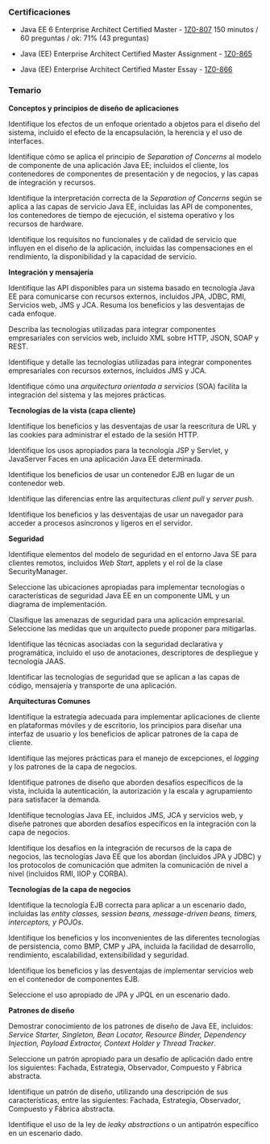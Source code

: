 ### Certificaciones

 * Java EE 6 Enterprise Architect Certified Master - [1Z0-807](https://education.oracle.com/es/java-ee-6-enterprise-architect-certified-master/pexam_1Z0-807)
 150 minutos / 60 preguntas / ok: 71% (43 preguntas) 

 * Java (EE) Enterprise Architect Certified Master Assignment - [1Z0-865](https://education.oracle.com/es/java-ee-enterprise-architect-certified-master-assignment/pexam_1Z0-865)

 * Java (EE) Enterprise Architect Certified Master Essay - [1Z0-866]( https://education.oracle.com/java-ee-enterprise-architect-certified-master-essay/pexam_1Z0-866)


### Temario

**Conceptos y principios de diseño de aplicaciones**

Identifique los efectos de un enfoque orientado a objetos para el diseño del sistema, incluido el efecto de la encapsulación, la herencia y el uso de interfaces.

Identifique cómo se aplica el principio de *Separation of Concerns* al modelo de componente de una aplicación Java EE; incluidos el cliente, los contenedores de componentes de presentación y de negocios, y las capas de integración y recursos.

Identifique la interpretación correcta de la *Separation of Concerns* según se aplica a las capas de servicio Java EE, incluidas las API de componentes, los contenedores de tiempo de ejecución, el sistema operativo y los recursos de hardware.

Identifique los requisitos no funcionales y de calidad de servicio que influyen en el diseño de la aplicación, incluidas las compensaciones en el rendimiento, la disponibilidad y la capacidad de servicio.

**Integración y mensajería**

Identifique las API disponibles para un sistema basado en tecnología Java EE para comunicarse con recursos externos, incluidos JPA, JDBC, RMI, Servicios web, JMS y JCA. Resuma los beneficios y las desventajas de cada enfoque.

Describa las tecnologías utilizadas para integrar componentes empresariales con servicios web, incluido XML sobre HTTP, JSON, SOAP y REST.

Identifique y detalle las tecnologías utilizadas para integrar componentes empresariales con recursos externos, incluidos JMS y JCA.

Identifique cómo una *arquitectura orientada a servicios* (SOA) facilita la integración del sistema y las mejores prácticas.

**Tecnologías de la vista (capa cliente)**

Identifique los beneficios y las desventajas de usar la reescritura de URL y las cookies para administrar el estado de la sesión HTTP.

Identifique los usos apropiados para la tecnología JSP y Servlet, y JavaServer Faces en una aplicación Java EE determinada.

Identifique los beneficios de usar un contenedor EJB en lugar de un contenedor web.

Identifique las diferencias entre las arquitecturas *client pull* y *server push*.

Identifique los beneficios y las desventajas de usar un navegador para acceder a procesos asíncronos y ligeros en el servidor.

**Seguridad**

Identifique elementos del modelo de seguridad en el entorno Java SE para clientes remotos, incluidos *Web Start*, applets y el rol de la clase SecurityManager.

Seleccione las ubicaciones apropiadas para implementar tecnologías o características de seguridad Java EE en un componente UML y un diagrama de implementación.

Clasifique las amenazas de seguridad para una aplicación empresarial. Seleccione las medidas que un arquitecto puede proponer para mitigarlas.

Identifique las técnicas asociadas con la seguridad declarativa y programática, incluido el uso de anotaciones, descriptores de despliegue y tecnología JAAS.

Identificar las tecnologías de seguridad que se aplican a las capas de código, mensajería y transporte de una aplicación.

**Arquitecturas Comunes**

Identifique la estrategia adecuada para implementar aplicaciones de cliente en plataformas móviles y de escritorio, los principios para diseñar una interfaz de usuario y los beneficios de aplicar patrones de la capa de cliente.

Identifique las mejores prácticas para el manejo de excepciones, el *logging* y los patrones de la capa de negocios.

Identifique patrones de diseño que aborden desafíos específicos de la vista, incluida la autenticación, la autorización y la escala y agrupamiento para satisfacer la demanda.

Identifique tecnologías Java EE, incluidos JMS, JCA y servicios web, y diseñe patrones que aborden desafíos específicos en la integración con la capa de negocios.

Identifique los desafíos en la integración de recursos de la capa de negocios, las tecnologías Java EE que los abordan (incluidos JPA y JDBC) y los protocolos de comunicación que admiten la comunicación de nivel a nivel (incluidos RMI, IIOP y CORBA).

**Tecnologías de la capa de negocios**

Identifique la tecnología EJB correcta para aplicar a un escenario dado, incluidas las *entity classes, session beans, message-driven beans, timers, interceptors, y POJOs*.

Identifique los beneficios y los inconvenientes de las diferentes tecnologías de persistencia, como BMP, CMP y JPA, incluida la facilidad de desarrollo, rendimiento, escalabilidad, extensibilidad y seguridad.

Identifique los beneficios y las desventajas de implementar servicios web en el contenedor de componentes EJB.

Seleccione el uso apropiado de JPA y JPQL en un escenario dado.

**Patrones de diseño**

Demostrar conocimiento de los patrones de diseño de Java EE, incluidos: *Service Starter, Singleton, Bean Locator, Resource Binder, Dependency Injection, Payload Extractor, Context Holder y Thread Tracker*.

Seleccione un patrón apropiado para un desafío de aplicación dado entre los siguientes: Fachada, Estrategia, Observador, Compuesto y Fábrica abstracta.

Identifique un patrón de diseño, utilizando una descripción de sus características, entre las siguientes: Fachada, Estrategia, Observador, Compuesto y Fábrica abstracta.

Identifique el uso de la ley de *leaky abstractions* o un antipatrón específico en un escenario dado.
